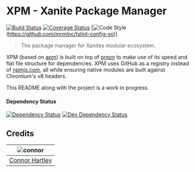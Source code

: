 # XPM - Xanite Package Manager
[![Build Status](https://travis-ci.org/xanite/xpm.svg?branch=master)](https://travis-ci.org/xanite/xpm) [![Coverage Status](https://coveralls.io/repos/github/xanite/xpm/badge.svg?branch=master)](https://coveralls.io/github/xanite/xpm?branch=master) [![Code Style](https://img.shields.io/badge/code%20style-tslint--config--xo-5ed9c7.svg)(https://github.com/mrmlnc/tslint-config-xo)]

> The package manager for Xanites modular ecosystem.

XPM (based on [apm][apm]) is built on top of [pnpm][pnpm] to make use
of its speed and flat file structure for dependencies. XPM uses GitHub as
a registry instead of [npmjs.com][npm-website], all while ensuring native modules
are built against Chromium's v8 headers.

This README along with the project is a work in progress.

#### Dependency Status

[![Dependency Status](https://david-dm.org/xanite/xpm/status.svg)](https://david-dm.org/xanite/xpm) [![Dev Dependency Status](https://david-dm.org/xanite/xpm/dev-status.svg)](https://david-dm.org/xanite/xpm?type=dev)

## Credits

| ![connor][connor-avatar] |
| :---: |
| [Connor Hartley][connor-link] |

  [connor-avatar]: https://avatars0.githubusercontent.com/u/12867785?v=3&s=125
  [connor-link]: https://github.com/connorhartley

  [apm]: https://github.com/atom/apm
  [npm]: https://github.com/npm/npm
  [pnpm]: https://github.com/rstacruz/pnpm
  [npm-website]: https://npmjs.com
